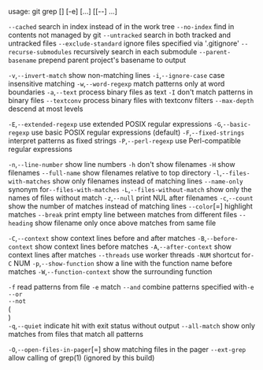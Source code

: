usage: git grep [<options>] [-e] <pattern> [<rev>...] [[--] <path>...]

   `--cached`              search in index instead of in the work tree
   `--no-index`            find in contents not managed by git
   `--untracked`           search in both tracked and untracked files
   `--exclude-standard`    ignore files specified via '.gitignore'
   `--recurse-submodules`  recursively search in each submodule
   `--parent-basename` <basename>
                          prepend parent project's basename to output

   `-v`,`--invert-match`    show non-matching lines
   `-i`,`--ignore-case`     case insensitive matching
   `-w`,`--word-regexp`     match patterns only at word boundaries
   `-a`,`--text`            process binary files as text
   `-I`                    don't match patterns in binary files
   `--textconv`            process binary files with textconv filters
   `--max-depth` <depth>   descend at most <depth> levels

   `-E`,`--extended-regexp`
                          use extended POSIX regular expressions
   `-G`,`--basic-regexp`    use basic POSIX regular expressions (default)
   `-F`,`--fixed-strings`   interpret patterns as fixed strings
   `-P`,`--perl-regexp`     use Perl-compatible regular expressions

   `-n`,`--line-number`     show line numbers
   `-h`                    don't show filenames
   `-H`                    show filenames
   `--full-name`           show filenames relative to top directory
   `-l`,`--files-with-matches`
                          show only filenames instead of matching lines
   `--name-only`           synonym for`--files-with-matches`
   `-L`,`--files-without-match`
                          show only the names of files without match
   `-z`,`--null`            print NUL after filenames
   `-c`,`--count`           show the number of matches instead of matching lines
   `--color`[=<when>]      highlight matches
   `--break`               print empty line between matches from different files
   `--heading`             show filename only once above matches from same file

   `-C`,`--context` <n>     show <n> context lines before and after matches
   `-B`,`--before-context` <n>
                          show <n> context lines before matches
   `-A`,`--after-context` <n>
                          show <n> context lines after matches
   `--threads` <n>         use <n> worker threads
   `-NUM`                  shortcut for`-C` NUM
   `-p`,`--show-function`   show a line with the function name before matches
   `-W`,`--function-context`
                          show the surrounding function

   `-f` <file>             read patterns from file
   `-e` <pattern>          match <pattern>
   `--and`                 combine patterns specified with`-e`
   `--or`                  
   `--not`                 
    (                     
    )                     
   `-q`,`--quiet`           indicate hit with exit status without output
   `--all-match`           show only matches from files that match all patterns

   `-O`,`--open-files-in-pager`[=<pager>]
                          show matching files in the pager
   `--ext-grep`            allow calling of grep(1) (ignored by this build)

